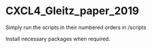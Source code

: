 # CXCL4_Gleitz_paper_2019

Simply run the scripts in their numbered orders in /scripts

Install necessary packages when required.
